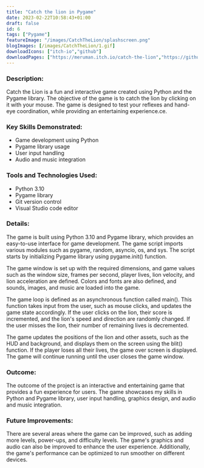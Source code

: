 ```yaml
---
title: "Catch the lion in Pygame"
date: 2023-02-22T10:58:43+01:00
draft: false
id: 6
tags: ["Pygame"]
featureImage: "/images/CatchTheLion/splashscreen.png"
blogImages: [/images/CatchTheLion/1.gif]
downloadIcons: ["itch-io","github"]
downloadPages: ["https://meruman.itch.io/catch-the-lion","https://github.com/Meruman/Pygame-game-dev/tree/main/3.-catch_the_Lion"]
---
```


### **Description:** 

Catch the Lion is a fun and interactive game created using Python and the Pygame library. The objective of the game is to catch the lion by clicking on it with your mouse. The game is designed to test your reflexes and hand-eye coordination, while providing an entertaining experience.ce.

### **Key Skills Demonstrated:**

-   Game development using Python
-   Pygame library usage
-   User input handling
-   Audio and music integration
       
### **Tools and Technologies Used:**

-   Python 3.10
-   Pygame library
-   Git version control
-   Visual Studio code editor


### **Details:**

The game is built using Python 3.10 and Pygame library, which provides an easy-to-use interface for game development. The game script imports various modules such as pygame, random, asyncio, os, and sys. The script starts by initializing Pygame library using pygame.init() function.

The game window is set up with the required dimensions, and game values such as the window size, frames per second, player lives, lion velocity, and lion acceleration are defined. Colors and fonts are also defined, and sounds, images, and music are loaded into the game.

The game loop is defined as an asynchronous function called main(). This function takes input from the user, such as mouse clicks, and updates the game state accordingly. If the user clicks on the lion, their score is incremented, and the lion's speed and direction are randomly changed. If the user misses the lion, their number of remaining lives is decremented.

The game updates the positions of the lion and other assets, such as the HUD and background, and displays them on the screen using the blit() function. If the player loses all their lives, the game over screen is displayed. The game will continue running until the user closes the game window.

### **Outcome:**

The outcome of the project is an interactive and entertaining game that provides a fun experience for users. The game showcases my skills in Python and Pygame library, user input handling, graphics design, and audio and music integration.

### **Future Improvements:**

There are several areas where the game can be improved, such as adding more levels, power-ups, and difficulty levels. The game's graphics and audio can also be improved to enhance the user experience. Additionally, the game's performance can be optimized to run smoother on different devices.